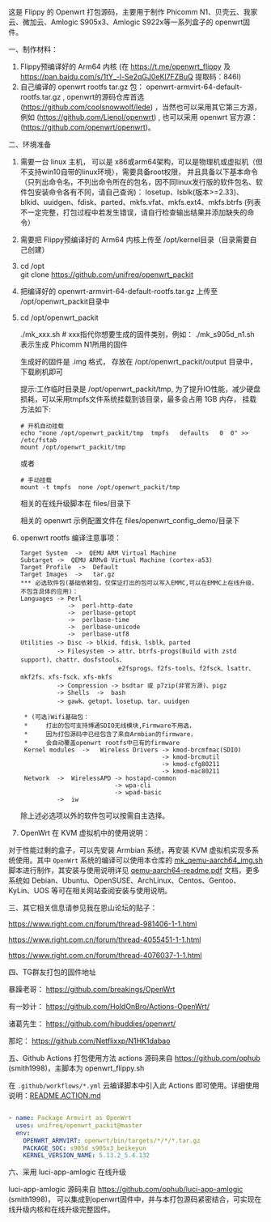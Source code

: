 这是 Flippy 的 Openwrt 打包源码，主要用于制作 Phicomm N1、贝壳云、我家云、微加云、Amlogic S905x3、Amlogic S922x等一系列盒子的 openwrt固件。

一、制作材料：
1. Flippy预编译好的 Arm64 内核 (在 https://t.me/openwrt_flippy  及 https://pan.baidu.com/s/1tY_-l-Se2qGJ0eKl7FZBuQ 提取码：846l)
2. 自己编译的 openwrt rootfs tar.gz 包： openwrt-armvirt-64-default-rootfs.tar.gz , openwrt的源码仓库首选 (https://github.com/coolsnowwolf/lede)  ，当然也可以采用其它第三方源，例如 (https://github.com/Lienol/openwrt) , 也可以采用 openwrt 官方源： (https://github.com/openwrt/openwrt)。

二、环境准备
1. 需要一台 linux 主机， 可以是 x86或arm64架构，可以是物理机或虚拟机（但不支持win10自带的linux环境），需要具备root权限， 并且具备以下基本命令（只列出命令名，不列出命令所在的包名，因不同linux发行版的软件包名、软件包安装命令各有不同，请自己查询)： 
    losetup、lsblk(版本>=2.33)、blkid、uuidgen、fdisk、parted、mkfs.vfat、mkfs.ext4、mkfs.btrfs (列表不一定完整，打包过程中若发生错误，请自行检查输出结果并添加缺失的命令）
    
2. 需要把 Flippy预编译好的 Arm64 内核上传至 /opt/kernel目录（目录需要自己创建）
3. cd  /opt   
   git clone https://github.com/unifreq/openwrt_packit     
4. 把编译好的 openwrt-armvirt-64-default-rootfs.tar.gz 上传至 /opt/openwrt_packit目录中
5. cd /opt/openwrt_packit

   ./mk_xxx.sh  # xxx指代你想要生成的固件类别，例如： ./mk_s905d_n1.sh 表示生成 Phicomm N1所用的固件

   生成好的固件是 .img 格式， 存放在 /opt/openwrt_packit/output 目录中，下载刷机即可
   
   提示:工作临时目录是 /opt/openwrt_packit/tmp, 为了提升IO性能，减少硬盘损耗，可以采用tmpfs文件系统挂载到该目录，最多会占用 1GB 内存， 挂载方法如下:
   ```
   # 开机自动挂载
   echo "none /opt/openwrt_packit/tmp  tmpfs   defaults   0  0" >> /etc/fstab
   mount /opt/openwrt_packit/tmp
   ```
    或者
    ```
    # 手动挂载
    mount -t tmpfs  none /opt/openwrt_packit/tmp
    ```
   
   相关的在线升级脚本在 files/目录下

   相关的 openwrt 示例配置文件在 files/openwrt_config_demo/目录下
6. openwrt rootfs 编译注意事项：

       Target System  ->  QEMU ARM Virtual Machine 
       Subtarget ->  QEMU ARMv8 Virtual Machine (cortex-a53)
       Target Profile  ->  Default
       Target Images  ->   tar.gz
       *** 必选软件包(基础依赖包，仅保证打出的包可以写入EMMC,可以在EMMC上在线升级，不包含具体的应用)： 
       Languages -> Perl               
                    ->  perl-http-date
                    ->  perlbase-getopt
                    ->  perlbase-time
                    ->  perlbase-unicode                              
                    ->  perlbase-utf8        
       Utilities -> Disc -> blkid、fdisk、lsblk、parted            
                 -> Filesystem -> attr、btrfs-progs(Build with zstd support)、chattr、dosfstools、
                                  e2fsprogs、f2fs-tools、f2fsck、lsattr、mkf2fs、xfs-fsck、xfs-mkfs
                 -> Compression -> bsdtar 或 p7zip(非官方源)、pigz
                 -> Shells  ->  bash         
                 -> gawk、getopt、losetup、tar、uuidgen

        * (可选)Wifi基础包：
        *     打出的包可支持博通SDIO无线模块,Firmware不用选，
        *     因为打包源码中已经包含了来自Armbian的firmware，
        *     会自动覆盖openwrt rootfs中已有的firmware
        Kernel modules  ->   Wireless Drivers -> kmod-brcmfmac(SDIO) 
                                              -> kmod-brcmutil
                                              -> kmod-cfg80211
                                              -> kmod-mac80211
        Network  ->  WirelessAPD -> hostapd-common
                                 -> wpa-cli
                                 -> wpad-basic
                 ->  iw
       
    
    除上述必选项以外的软件包可以按需自主选择。

7. OpenWrt 在 KVM 虚拟机中的使用说明：

对于性能过剩的盒子，可以先安装 Armbian 系统，再安装 KVM 虚拟机实现多系统使用。其中 `OpenWrt` 系统的编译可以使用本仓库的 [mk_qemu-aarch64_img.sh](mk_qemu-aarch64_img.sh) 脚本进行制作，其安装与使用说明详见 [qemu-aarch64-readme.pdf](https://github.com/unifreq/openwrt_packit/blob/master/files/qemu-aarch64/qemu-aarch64-readme.pdf) 文档，更多系统如 Debian、Ubuntu、OpenSUSE、ArchLinux、Centos、Gentoo、KyLin、UOS 等可在相关网站查阅安装与使用说明。

三、其它相关信息请参见我在恩山论坛的贴子：

https://www.right.com.cn/forum/thread-981406-1-1.html

https://www.right.com.cn/forum/thread-4055451-1-1.html

https://www.right.com.cn/forum/thread-4076037-1-1.html

四、TG群友打包的固件地址

暴躁老哥：
https://github.com/breakings/OpenWrt

有一妙计：
https://github.com/HoldOnBro/Actions-OpenWrt/

诸葛先生：
https://github.com/hibuddies/openwrt/

那坨：
https://github.com/Netflixxp/N1HK1dabao

五、Github Actions 打包使用方法
    actions 源码来自 https://github.com/ophub (smith1998)，主脚本为 openwrt_flippy.sh  

在 `.github/workflows/*.yml` 云编译脚本中引入此 Actions 即可使用。详细使用说明：[README.ACTION.md](README.ACTION.md)

```yaml

- name: Package Armvirt as OpenWrt
  uses: unifreq/openwrt_packit@master
  env:
    OPENWRT_ARMVIRT: openwrt/bin/targets/*/*/*.tar.gz
    PACKAGE_SOC: s905d_s905x3_beikeyun
    KERNEL_VERSION_NAME: 5.13.2_5.4.132

```
六、采用 luci-app-amlogic 在线升级
   
   luci-app-amlogic 源码来自 https://github.com/ophub/luci-app-amlogic (smith1998)， 可以集成到openwrt固件中，并与本打包源码紧密结合，可实现在线升级内核和在线升级完整固件。

